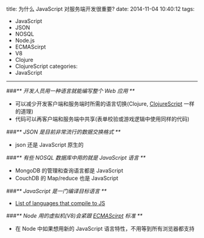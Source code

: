 title: 为什么 JavaScript 对服务端开发很重要?
date: 2014-11-04 10:40:12
tags: 
- JavaScript
- JSON
- NOSQL
- Node.js
- ECMAScirpt
- V8
- Clojure
- ClojureScript
categories: 
- JavaScript
---

###_** 开发人员用一种语言就能编写整个 Web 应用 **_
* 可以减少开发客户端和服务端时所需的语言切换\(Clojure, [ClojureScript][3] 一样的道理\)
* 代码可以再客户端和服务端中共享\(表单校验或游戏逻辑中使用同样的代码\)

###_** JSON 是目前非常流行的数据交换格式 **_
* json 还是 JavaScript 原生的

###_** 有些 NOSQL 数据库中用的就是 JavaScript 语言 **_
* MongoDB 的管理和查询语言都是 JavaScript
* CouchDB 的 Map/reduce 也是 JavaScript

###_** JavaScript 是一门编译目标语言 **_
* [List of languages that compile to JS][1]

###_** Node 用的虚拟机\(V8\)会紧跟 [ECMAScirpt][2] 标准 **_
* 在 Node 中如果想用新的 JavaScript 语言特性，不用等到所有浏览器都支持

[1]:https://github.com/jashkenas/coffeescript/wiki/List-of-languages-that-compile-to-JS/
[2]:http://en.wikipedia.org/wiki/ECMAScript/
[3]:https://github.com/clojure/clojurescript/
